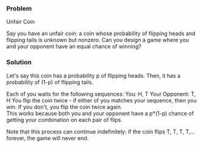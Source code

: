 ### Problem 

Unfair Coin 

Say you have an unfair coin: a coin whose probability of flipping heads and flipping tails is unknown but nonzero.
Can you design a game where you and your opponent have an equal chance of winning?

### Solution 

Let's say this coin has a probability p of flipping heads. Then, it has a probability of (1-p) of flipping tails.

Each of you waits for the following sequences: 
	You: H, T Your Opponent: T, H 
You flip the coin twice - if either of you matches your sequence, then you win. If you don't, you flip the coin twice again.  
This works because both you and your opponent have a p*(1-p) chance of getting your combination on each pair of flips. 

Note that this process can continue indefinitely: if the coin flips T, T, T, T,... forever, the game will never end.

